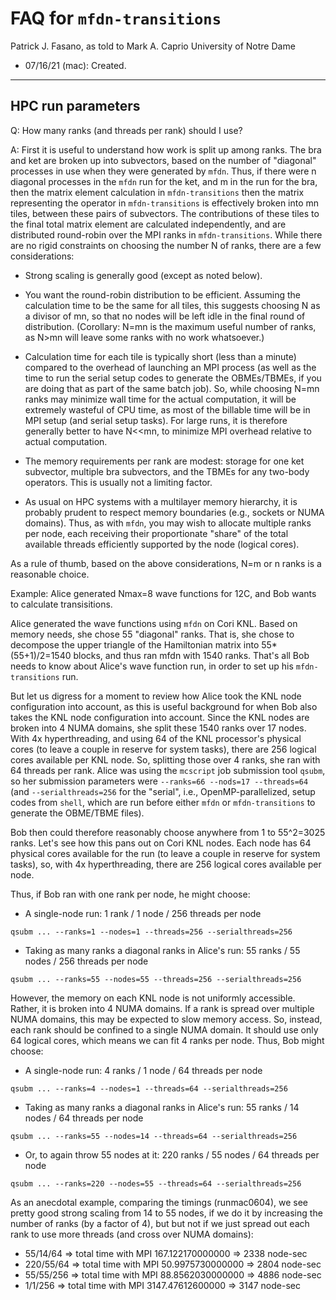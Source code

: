 # FAQ for `mfdn-transitions` #

Patrick J. Fasano, as told to Mark A. Caprio
University of Notre Dame

+ 07/16/21 (mac): Created.

----------------------------------------------------------------

## HPC run parameters ##

Q: How many ranks (and threads per rank) should I use?

A: First it is useful to understand how work is split up among ranks.  The bra
and ket are broken up into subvectors, based on the number of "diagonal"
processes in use when they were generated by `mfdn`.  Thus, if there were n
diagonal processes in the `mfdn` run for the ket, and m in the run for the bra,
then the matrix element calculation in `mfdn-transitions` then the matrix
representing the operator in `mfdn-transitions` is effectively broken into mn
tiles, between these pairs of subvectors.  The contributions of these tiles to
the final total matrix element are calculated independently, and are distributed
round-robin over the MPI ranks in `mfdn-transitions`.  While there are no rigid
constraints on choosing the number N of ranks, there are a few considerations:

- Strong scaling is generally good (except as noted below).

- You want the round-robin distribution to be efficient.  Assuming the
  calculation time to be the same for all tiles, this suggests choosing N as
  a divisor of mn, so that no nodes will be left idle in the final round of
  distribution.  (Corollary: N=mn is the maximum useful number of ranks, as
  N>mn will leave some ranks with no work whatsoever.)

- Calculation time for each tile is typically short (less than a minute)
  compared to the overhead of launching an MPI process (as well as the time to
  run the serial setup codes to generate the OBMEs/TBMEs, if you are doing that
  as part of the same batch job).  So, while choosing N=mn ranks may minimize
  wall time for the actual computation, it will be extremely wasteful of CPU
  time, as most of the billable time will be in MPI setup (and serial setup
  tasks).  For large runs, it is therefore generally better to have N<<mn, to
  minimize MPI overhead relative to actual computation.

- The memory requirements per rank are modest: storage for one ket subvector,
  multiple bra subvectors, and the TBMEs for any two-body operators.  This is
  usually not a limiting factor.

- As usual on HPC systems with a multilayer memory hierarchy, it is probably
  prudent to respect memory boundaries (e.g., sockets or NUMA domains).  Thus,
  as with `mfdn`, you may wish to allocate multiple ranks per node, each
  receiving their proportionate "share" of the total available threads
  efficiently supported by the node (logical cores).

As a rule of thumb, based on the above considerations, N=m or n ranks is a
reasonable choice.

Example: Alice generated Nmax=8 wave functions for 12C, and Bob wants to
calculate transisitions.

Alice generated the wave functions using `mfdn` on Cori KNL.  Based on memory
needs, she chose 55 "diagonal" ranks.  That is, she chose to decompose the upper
triangle of the Hamiltonian matrix into 55*(55+1)/2=1540 blocks, and thus ran
mfdn with 1540 ranks. That's all Bob needs to know about Alice's wave function
run, in order to set up his `mfdn-transitions` run.

But let us digress for a moment to review how Alice took the KNL node
configuration into account, as this is useful background for when Bob also takes
the KNL node configuration into account.  Since the KNL nodes are broken into 4
NUMA domains, she split these 1540 ranks over 17 nodes.  With 4x hyperthreading,
and using 64 of the KNL processor's physical cores (to leave a couple in reserve
for system tasks), there are 256 logical cores available per KNL node.  So,
splitting those over 4 ranks, she ran with 64 threads per rank.  Alice was using
the `mcscript` job submission tool `qsubm`, so her submission parameters were
`--ranks=66 --nods=17 --threads=64` (and `--serialthreads=256` for the "serial",
i.e., OpenMP-parallelized, setup codes from `shell`, which are run before either
`mfdn` or `mfdn-transitions` to generate the OBME/TBME files).

Bob then could therefore reasonably choose anywhere from 1 to 55^2=3025 ranks.
Let's see how this pans out on Cori KNL nodes.  Each node has 64 physical cores
available for the run (to leave a couple in reserve for system tasks), so, with
4x hyperthreading, there are 256 logical cores available per node.

Thus, if Bob ran with one rank per node, he might choose:

   * A single-node run: 1 rank / 1 node / 256 threads per node

   ~~~~
   qsubm ... --ranks=1 --nodes=1 --threads=256 --serialthreads=256
   ~~~~
   
   * Taking as many ranks a diagonal ranks in Alice's run: 55 ranks / 55 nodes /
     256 threads per node

   ~~~~
   qsubm ... --ranks=55 --nodes=55 --threads=256 --serialthreads=256
   ~~~~

However, the memory on each KNL node is not uniformly accessible.  Rather, it is
broken into 4 NUMA domains.  If a rank is spread over multiple NUMA domains,
this may be expected to slow memory access.  So, instead, each rank should be
confined to a single NUMA domain.  It should use only 64 logical cores, which
means we can fit 4 ranks per node.  Thus, Bob might choose:

   * A single-node run: 4 ranks / 1 node / 64 threads per node

   ~~~~
   qsubm ... --ranks=4 --nodes=1 --threads=64 --serialthreads=256
   ~~~~
   
   * Taking as many ranks a diagonal ranks in Alice's run: 55 ranks / 14 nodes /
     64 threads per node

   ~~~~
   qsubm ... --ranks=55 --nodes=14 --threads=64 --serialthreads=256
   ~~~~

   * Or, to again throw 55 nodes at it: 220 ranks / 55 nodes / 64 threads per
     node

   ~~~~
   qsubm ... --ranks=220 --nodes=55 --threads=64 --serialthreads=256
   ~~~~

As an anecdotal example, comparing the timings (runmac0604), we see pretty good
strong scaling from 14 to 55 nodes, if we do it by increasing the number of
ranks (by a factor of 4), but but not if we just spread out each rank to use
more threads (and cross over NUMA domains):

   * 55/14/64  => total time with MPI  167.122170000000  => 2338 node-sec
   * 220/55/64 => total time with MPI   50.9975730000000 => 2804 node-sec
   * 55/55/256 => total time with MPI   88.8562030000000 => 4886 node-sec
   * 1/1/256   => total time with MPI 3147.47612600000   => 3147 node-sec

